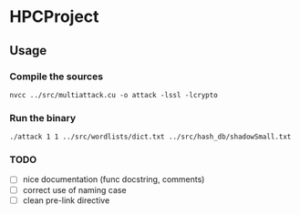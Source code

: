 # HPCProject

## Usage

### Compile the sources
    nvcc ../src/multiattack.cu -o attack -lssl -lcrypto

### Run the binary
    ./attack 1 1 ../src/wordlists/dict.txt ../src/hash_db/shadowSmall.txt

### TODO

- [ ] nice documentation (func docstring, comments)
- [ ] correct use of naming case
- [ ] clean pre-link directive 